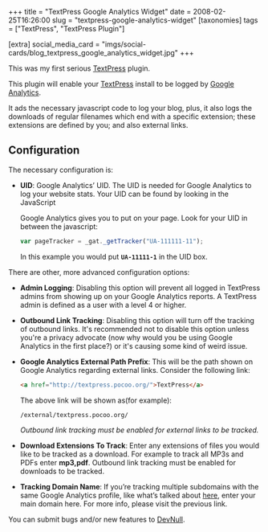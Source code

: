 +++
title = "TextPress Google Analytics Widget"
date = 2008-02-25T16:26:00
slug = "textpress-google-analytics-widget"
[taxonomies]
tags = ["TextPress", "TextPress Plugin"]

[extra]
social_media_card = "imgs/social-cards/blog_textpress_google_analytics_widget.jpg"
+++

This was my first serious [TextPress](http://textpress.pocoo.org)
plugin.

This plugin will enable your [TextPress](http://textpress.pocoo.org)
install to be logged by [Google Analytics](http://www.google.com/analytics).

It ads the necessary javascript code to log your blog, plus, it also
logs the downloads of regular filenames which end with a specific
extension; these extensions are defined by you; and also external links.

## Configuration

The necessary configuration is:

- **UID**: Google Analytics’ UID. The UID is needed for Google Analytics to
  log your website stats. Your UID can be found by looking in the JavaScript

  Google Analytics gives you to put on your page. Look for your UID in between
  the javascript:

  ```javascript
  var pageTracker = _gat._getTracker("UA-111111-11");
  ```

  In this example you would put **`UA-11111-1`** in the UID box.

There are other, more advanced configuration options:

- **Admin Logging**: Disabling this option will prevent all logged in
  TextPress admins from showing up on your Google Analytics reports. A
  TextPress admin is defined as a user with a level 4 or higher.

- **Outbound Link Tracking**: Disabling this option will turn off the
  tracking of outbound links.
  It's recommended not to disable this option unless you're a privacy
  advocate (now why would you be using Google Analytics in the first
  place?) or it's causing some kind of weird issue.

- **Google Analytics External Path Prefix**: This will be the path
  shown on Google Analytics regarding external links. Consider the
  following link:

  ```html
  <a href="http://textpress.pocoo.org/">TextPress</a>
  ```

  The above link will be shown as(for example):

  ```
  /external/textpress.pocoo.org/
  ```

  _Outbound link tracking must be enabled for external links to be
  tracked._

- **Download Extensions To Track**: Enter any extensions of files you
  would like to be tracked as a download. For example to track all MP3s
  and PDFs enter **mp3,pdf**.
  Outbound link tracking must be enabled for downloads to be tracked.

- **Tracking Domain Name**: If you’re tracking multiple subdomains with
  the same Google Analytics profile, like what’s talked about
  [here](https://www.google.com/support/googleanalytics/bin/answer.py?answer=55524),
  enter your main domain here. For more info, please visit the previous
  link.

You can submit bugs and/or new features to [DevNull](http://devnull.ufsoft.org).
